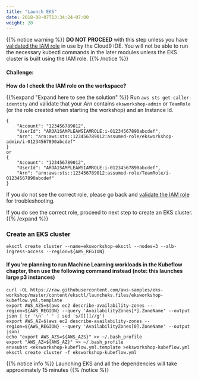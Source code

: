 ```yaml
---
title: "Launch EKS"
date: 2018-08-07T13:34:24-07:00
weight: 20
---
```



{{% notice warning %}}
**DO NOT PROCEED** with this step unless you have [validated the IAM role](/prerequisites/workspaceiam/#validate-the-iam-role) in use by the Cloud9 IDE. You will not be able to run the necessary kubectl commands in the later modules unless the EKS cluster is built using the IAM role.
{{% /notice %}}

#### Challenge:
**How do I check the IAM role on the workspace?**

{{%expand "Expand here to see the solution" %}}
Run `aws sts get-caller-identity` and validate that your _Arn_ contains `eksworkshop-admin` or `TeamRole`
(or the role created when starting the workshop) and an Instance Id.

```output
{
    "Account": "123456789012",
    "UserId": "AROA1SAMPLEAWSIAMROLE:i-01234567890abcdef",
    "Arn": "arn:aws:sts::123456789012:assumed-role/eksworkshop-admin/i-01234567890abcdef"
}
or
{
    "Account": "123456789012",
    "UserId": "AROA1SAMPLEAWSIAMROLE:i-01234567890abcdef",
    "Arn": "arn:aws:sts::123456789012:assumed-role/TeamRole/i-01234567890abcdef"
}
```

If you do not see the correct role, please go back and [validate the IAM role](/prerequisites/workspaceiam/#validate-the-iam-role) for troubleshooting.

If you do see the correct role, proceed to next step to create an EKS cluster.
{{% /expand %}}

### Create an EKS cluster
```
eksctl create cluster --name=eksworkshop-eksctl --nodes=3 --alb-ingress-access --region=${AWS_REGION}
```

#### If you're planning to run Machine Learning workloads in the Kubeflow chapter, then use the following command instead (note: this launches large p3 instances)
```
curl -OL https://raw.githubusercontent.com/aws-samples/eks-workshop/master/content/eksctl/launcheks.files/eksworkshop-kubeflow.yml.template
export AWS_AZS=$(aws ec2 describe-availability-zones --region=${AWS_REGION} --query 'AvailabilityZones[*].ZoneName' --output json | tr '\n' ' ' | sed 's/[][]//g')
export AWS_AZ=$(aws ec2 describe-availability-zones --region=${AWS_REGION} --query 'AvailabilityZones[0].ZoneName' --output json)
echo "export AWS_AZS=${AWS_AZS}" >> ~/.bash_profile
export "AWS_AZ=${AWS_AZ}" >> ~/.bash_profile
envsubst <eksworkshop-kubeflow.yml.template >eksworkshop-kubeflow.yml
eksctl create cluster -f eksworkshop-kubeflow.yml
```

{{% notice info %}}
Launching EKS and all the dependencies will take approximately 15 minutes
{{% /notice %}}
